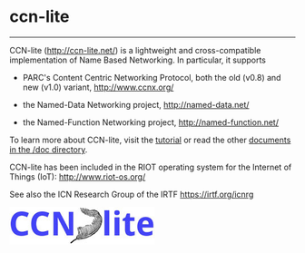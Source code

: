 # ccn-lite
- - -

CCN-lite (http://ccn-lite.net/) is a lightweight and cross-compatible
implementation of Name Based Networking. In particular, it supports

- PARC's Content Centric Networking Protocol,
  both the old (v0.8) and new (v1.0) variant,
  http://www.ccnx.org/

- the Named-Data Networking project,
  http://named-data.net/

- the Named-Function Networking project,
  http://named-function.net/

To learn more about CCN-lite, visit the [tutorial](doc/tutorial/tutorial.md)
or read the other [documents in the /doc directory](doc/_README-FIRST.md).

CCN-lite has been included in the RIOT operating system for the
Internet of Things (IoT):
http://www.riot-os.org/

See also the ICN Research Group of the IRTF
https://irtf.org/icnrg

![alt text](doc/ccn-lite-logo-256x66.jpg)